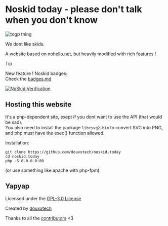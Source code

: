 # Noskid today - please don't talk when you don't know

![togp thing](https://togp.xyz?owner=douxxtech&repo=noskid.today&theme=json-dark-all&cache=false)

We dont like skids.

A website based on [nohello.net](https://nohello.net), but heavily modified with rich features !

> [!TIP]
> New feature ! Noskid badges:  
> Check the [badges.md](badges.md)  
>  
> [![NoSkid Verification](https://noskid.today/badge/100x30/?repo=douxxtech/noskid.today)](https://noskid.today)  



## Hosting this website
It's a php-dependent site, exept if you dont want to use the API (that would be sad).  
You also need to install the package `librsvg2-bin` to convert SVG into PNG, and php must have the exec() function allowed.

Installation: 
```shell
git clone https://github.com/douxxtech/noskid.today
cd noskid.today
php -S 0.0.0.0:80
```
(or use something like apache with php-fpm)

## Yapyap
Licensed under the [GPL-3.0 License](LICENSE)
  
Created by [douxxtech](https://github.com/douxxtech)

Thanks to all the [contributors](https://github.com/douxxtech/noskid.today/graphs/contributors) <3
